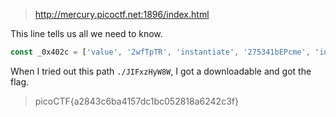 > http://mercury.picoctf.net:1896/index.html

This line tells us all we need to know.

```javascript
const _0x402c = ['value', '2wfTpTR', 'instantiate', '275341bEPcme', 'innerHTML', '1195047NznhZg', '1qfevql', 'input', '1699808QuoWhA', 'Correct!', 'check_flag', 'Incorrect!', './JIFxzHyW8W', '23SMpAuA', '802698XOMSrr', 'charCodeAt', '474547vVoGDO', 'getElementById', 'instance', 'copy_char', '43591XxcWUl', '504454llVtzW', 'arrayBuffer', '2NIQmVj', 'result'];
```

When I tried out this path `./JIFxzHyW8W`, I got a downloadable and got the flag. 

> picoCTF{a2843c6ba4157dc1bc052818a6242c3f}